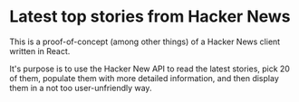 # Latest top stories from Hacker News
This is a proof-of-concept (among other things) of a Hacker News client written in React.

It's purpose is to use the Hacker New API to read the latest stories, pick 20 of them, populate them with more detailed information, and then display them in a not too user-unfriendly way.
